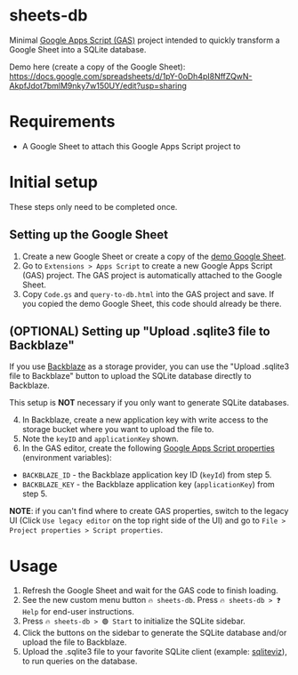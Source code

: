 # sheets-db

Minimal [Google Apps Script (GAS)](https://developers.google.com/apps-script) project intended to quickly transform a Google Sheet into a SQLite database.

Demo here (create a copy of the Google Sheet): https://docs.google.com/spreadsheets/d/1pY-0oDh4pI8NffZQwN-AkpfJdot7bmlM9nky7w150UY/edit?usp=sharing

# Requirements
- A Google Sheet to attach this Google Apps Script project to

# Initial setup

These steps only need to be completed once.

## Setting up the Google Sheet

1. Create a new Google Sheet or create a copy of the [demo Google Sheet](https://docs.google.com/spreadsheets/d/1pY-0oDh4pI8NffZQwN-AkpfJdot7bmlM9nky7w150UY/edit?usp=sharing).
2. Go to `Extensions > Apps Script` to create a new Google Apps Script (GAS) project. The GAS project is automatically attached to the Google Sheet.
3. Copy `Code.gs` and `query-to-db.html` into the GAS project and save. If you copied the demo Google Sheet, this code should already be there.

## (OPTIONAL) Setting up "Upload .sqlite3 file to Backblaze"

If you use [Backblaze](https://www.backblaze.com/) as a storage provider, you can use the "Upload .sqlite3 file to Backblaze" button to upload the SQLite database directly to Backblaze. 

This setup is **NOT** necessary if you only want to generate SQLite databases.

4. In Backblaze, create a new application key with write access to the storage bucket where you want to upload the file to.
5. Note the `keyID` and `applicationKey` shown.
6. In the GAS editor, create the following [Google Apps Script properties](https://developers.google.com/apps-script/guides/properties) (environment variables):
- `BACKBLAZE_ID` - the Backblaze application key ID (`keyId`) from step 5.
- `BACKBLAZE_KEY` - the Backblaze application key (`applicationKey`) from step 5.

**NOTE**: if you can't find where to create GAS properties, switch to the legacy UI (Click `Use legacy editor` on the top right side of the UI) and go to `File > Project properties > Script properties`.

# Usage

1. Refresh the Google Sheet and wait for the GAS code to finish loading.
2. See the new custom menu button `🔥 sheets-db`. Press `🔥 sheets-db > ❓ Help` for end-user instructions.
3. Press `🔥 sheets-db > 🟢 Start` to initialize the SQLite sidebar.
4. Click the buttons on the sidebar to generate the SQLite database and/or upload the file to Backblaze.
5. Upload the .sqlite3 file to your favorite SQLite client (example: [sqliteviz](https://lana-k.github.io/sqliteviz/#/workspace)), to run queries on the database.
